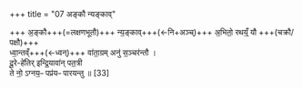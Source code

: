 +++
title = "07 अङ्कौ न्यङ्काव्"

+++
अ॒ङ्कौ+++(=लक्षणभूतौ)+++ न्य॒ङ्काव्+++(←नि+अञ्च्)+++ अ॒भितो॒ रथय्ँ॒ यौ +++(चक्रौ‌/ पक्षौ)+++   
ध्वा॒न्तव्ँ+++(←ध्वन्)+++ वा॑ता॒ग्रम् अनु॑ स॒ञ्चर॑न्तौ ।  
दू॒रे-हे॑तिर् इन्द्रि॒यावा॑न् पत॒त्री   
ते नो॒ ऽग्नय॒ᳶ पप्र॑यᳶ पारयन्तु ॥ [33]